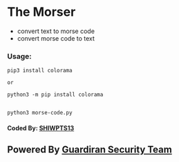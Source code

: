 # The Morser

* convert text to morse code
* convert morse code to text


### Usage:
	
	pip3 install colorama
	
	or
	
	python3 -m pip install colorama
	
	
	python3 morse-code.py
	
	
	
#### Coded By: [SHIWPTS13](https://guardiran.org/profile/30620-shiwpts13)
	
	
## Powered By [Guardiran Security Team](https://guardiran.org)

	
	

	




